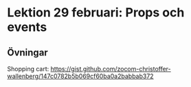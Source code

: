 # Lektion 29 februari: Props och events

## Övningar

Shopping cart: https://gist.github.com/zocom-christoffer-wallenberg/147c0782b5b069cf60ba0a2babbab372

